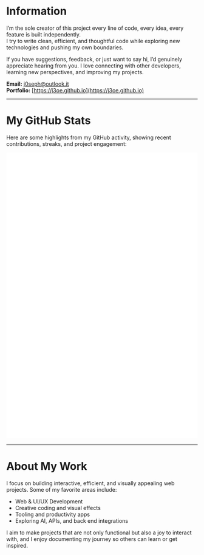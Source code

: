 # Information

I’m the sole creator of this project every line of code, every idea, every feature is built independently.  
I try to write clean, efficient, and thoughtful code while exploring new technologies and pushing my own boundaries.  

If you have suggestions, feedback, or just want to say hi, I’d genuinely appreciate hearing from you. I love connecting with other developers, learning new perspectives, and improving my projects.

**Email:** [j0seph@outlook.it](mailto:j0seph@outlook.it)  
**Portfolio:** [https://j3oe.github.io](https://j3oe.github.io)  

---

# My GitHub Stats

Here are some highlights from my GitHub activity, showing recent contributions, streaks, and project engagement:  

![Metrics](https://raw.githubusercontent.com/j3oe/j3oe.github.io/main/metrics.terminal.svg)

---

# About My Work

I focus on building interactive, efficient, and visually appealing web projects. Some of my favorite areas include:

- Web & UI/UX Development  
- Creative coding and visual effects  
- Tooling and productivity apps  
- Exploring AI, APIs, and back end integrations  

I aim to make projects that are not only functional but also a joy to interact with, and I enjoy documenting my journey so others can learn or get inspired.
